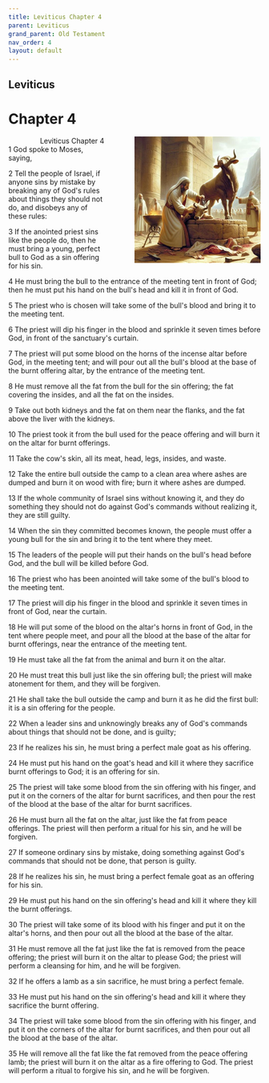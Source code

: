 ```yaml
---
title: Leviticus Chapter 4
parent: Leviticus
grand_parent: Old Testament
nav_order: 4
layout: default
---
```


## Leviticus

# Chapter 4

<div style="clear: both; text-align: right;">
    <div style="max-width: 50%; height: auto; float: right; margin: 0 0 10px 10px; padding-left: 10%;">
        <img src="/assets/Image/Leviticus/500/4.jpg" alt="Leviticus Chapter 4" class="chapter-image">
    </div>
    <figcaption style="font-size: 14px; text-align: right;">Leviticus Chapter 4</figcaption>
</div>
1 God spoke to Moses, saying,

2 Tell the people of Israel, if anyone sins by mistake by breaking any of God's rules about things they should not do, and disobeys any of these rules:

3 If the anointed priest sins like the people do, then he must bring a young, perfect bull to God as a sin offering for his sin.

4 He must bring the bull to the entrance of the meeting tent in front of God; then he must put his hand on the bull's head and kill it in front of God.

5 The priest who is chosen will take some of the bull's blood and bring it to the meeting tent.

6 The priest will dip his finger in the blood and sprinkle it seven times before God, in front of the sanctuary's curtain.

7 The priest will put some blood on the horns of the incense altar before God, in the meeting tent; and will pour out all the bull's blood at the base of the burnt offering altar, by the entrance of the meeting tent.

8 He must remove all the fat from the bull for the sin offering; the fat covering the insides, and all the fat on the insides.

9 Take out both kidneys and the fat on them near the flanks, and the fat above the liver with the kidneys.

10 The priest took it from the bull used for the peace offering and will burn it on the altar for burnt offerings.

11 Take the cow's skin, all its meat, head, legs, insides, and waste.

12 Take the entire bull outside the camp to a clean area where ashes are dumped and burn it on wood with fire; burn it where ashes are dumped.

13 If the whole community of Israel sins without knowing it, and they do something they should not do against God's commands without realizing it, they are still guilty.

14 When the sin they committed becomes known, the people must offer a young bull for the sin and bring it to the tent where they meet.

15 The leaders of the people will put their hands on the bull's head before God, and the bull will be killed before God.

16 The priest who has been anointed will take some of the bull's blood to the meeting tent.

17 The priest will dip his finger in the blood and sprinkle it seven times in front of God, near the curtain.

18 He will put some of the blood on the altar's horns in front of God, in the tent where people meet, and pour all the blood at the base of the altar for burnt offerings, near the entrance of the meeting tent.

19 He must take all the fat from the animal and burn it on the altar.

20 He must treat this bull just like the sin offering bull; the priest will make atonement for them, and they will be forgiven.

21 He shall take the bull outside the camp and burn it as he did the first bull: it is a sin offering for the people.

22 When a leader sins and unknowingly breaks any of God's commands about things that should not be done, and is guilty;

23 If he realizes his sin, he must bring a perfect male goat as his offering.

24 He must put his hand on the goat's head and kill it where they sacrifice burnt offerings to God; it is an offering for sin.

25 The priest will take some blood from the sin offering with his finger, and put it on the corners of the altar for burnt sacrifices, and then pour the rest of the blood at the base of the altar for burnt sacrifices.

26 He must burn all the fat on the altar, just like the fat from peace offerings. The priest will then perform a ritual for his sin, and he will be forgiven.

27 If someone ordinary sins by mistake, doing something against God's commands that should not be done, that person is guilty.

28 If he realizes his sin, he must bring a perfect female goat as an offering for his sin.

29 He must put his hand on the sin offering's head and kill it where they kill the burnt offerings.

30 The priest will take some of its blood with his finger and put it on the altar's horns, and then pour out all the blood at the base of the altar.

31 He must remove all the fat just like the fat is removed from the peace offering; the priest will burn it on the altar to please God; the priest will perform a cleansing for him, and he will be forgiven.

32 If he offers a lamb as a sin sacrifice, he must bring a perfect female.

33 He must put his hand on the sin offering's head and kill it where they sacrifice the burnt offering.

34 The priest will take some blood from the sin offering with his finger, and put it on the corners of the altar for burnt sacrifices, and then pour out all the blood at the base of the altar.

35 He will remove all the fat like the fat removed from the peace offering lamb; the priest will burn it on the altar as a fire offering to God. The priest will perform a ritual to forgive his sin, and he will be forgiven.



